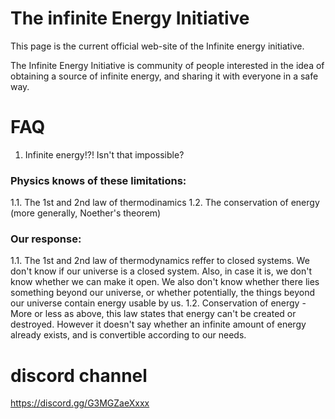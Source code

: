 # The infinite Energy Initiative

This page is the current official web-site of the Infinite energy initiative.

The Infinite Energy Initiative is community of people interested in the idea of obtaining a source of infinite energy, and sharing it with everyone in a safe way.

# FAQ
1. Infinite energy!?! Isn't that impossible?
### Physics knows of these limitations:
1.1. The 1st and 2nd law of thermodinamics
1.2. The conservation of energy (more generally, Noether's theorem)

### Our response:
1.1. The 1st and 2nd law of thermodynamics reffer to closed systems. We don't know if our universe is a closed system. Also, in case it is, we don't know whether we can make it open. We also don't know whether there lies something beyond our universe, or whether potentially, the things beyond our universe contain energy usable by us.
1.2. Conservation of energy - More or less as above, this law states that energy can't be created or destroyed. However it doesn't say whether an infinite amount of energy already exists, and is convertible according to our needs.

# discord channel
https://discord.gg/G3MGZaeXxxx
